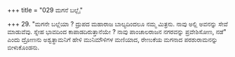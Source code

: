 +++
title = "029 ಮಗನೆ ಬಲ್ಲೈ"

+++
29. "ಮಗನೇ ಬಲ್ಲೆಯಾ ? ದ್ರುಪದ ಮಹಾರಾಜ ಬಾಲ್ಯದಿಂದಲೂ ನಮ್ಮ ಮಿತ್ರನು. ನಾವು ಅಲ್ಲಿ ಅವನನ್ನು ಸೇವೆ ಮಾಡುವೆವು. ಸ್ನೇಹ ಭಾವದಿಂದ ಕಾಪಾಡದಿರುತ್ತಾನೆಯೇ ? ನಾವು ಪಾಂಚಾಲರಾಜನ ನಗರವನ್ನು ಪ್ರವೇಶಿಸೋಣ, ನಡೆ" ಎಂದು ದ್ರೋಣನು ಅಶ್ವತ್ಥಾಮನಿಗೆ ಹೇಳಿ ಮುನಿಮೌಳಿಗಳ ಮಣಿಯಾದ, ರೇಣುಕೆಯ ಮಗನಾದ ಪರಶುರಾಮನನ್ನು ಬೀಳುಕೊಂಡನು.